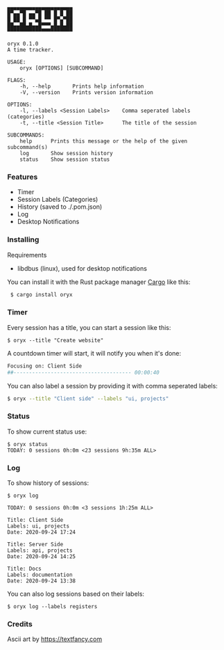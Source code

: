 ```console
▄▄▄▄▄▄▄▄▄▄▄▄▄▄▄▄▄▄▄▄▄
█▀▄▄▀█ ▄▄▀█ ██ █ █ ██
█ ██ █ ▀▀▄█ ▀▀ █▀▄▀██
██▄▄██▄█▄▄█▀▀▀▄█▄█▄██
▀▀▀▀▀▀▀▀▀▀▀▀▀▀▀▀▀▀▀▀▀

oryx 0.1.0
A time tracker.

USAGE:
    oryx [OPTIONS] [SUBCOMMAND]
	
FLAGS:
    -h, --help       Prints help information
    -V, --version    Prints version information
			
OPTIONS:
    -l, --labels <Session Labels>    Comma seperated labels (categories)
    -t, --title <Session Title>      The title of the session
					
SUBCOMMANDS:
    help      Prints this message or the help of the given subcommand(s)
    log       Show session history
    status    Show session status						
```

### Features

- Timer
- Session Labels (Categories)
- History (saved to ./.pom.json)
- Log
- Desktop Notifications

### Installing

Requirements
- libdbus (linux), used for desktop notifications

You can install it with the Rust package manager 
[Cargo](https://github.com/rust-lang/cargo) like this:

``` bash
 $ cargo install oryx
```

### Timer

Every session has a title, you can start a session like this:
	
	$ oryx --title "Create website"

A countdown timer will start, it will notify you when it's done:

```bash
Focusing on: Client Side
##-------------------------------------- 00:00:40
```			

You can also label a session by providing it with comma seperated labels:

```bash			
$ oryx --title "Client side" --labels "ui, projects"
```

### Status
	
To show current status use:

```
$ oryx status
TODAY: 0 sessions 0h:0m <23 sessions 9h:35m ALL>
```


### Log
		
To show history of sessions: 

```
$ oryx log

TODAY: 0 sessions 0h:0m <3 sessions 1h:25m ALL>

Title: Client Side
Labels: ui, projects
Date: 2020-09-24 17:24
			
Title: Server Side
Labels: api, projects
Date: 2020-09-24 14:25
			
Title: Docs
Labels: documentation
Date: 2020-09-24 13:38
```
You can also log sessions based on their labels:

```
$ oryx log --labels registers
```

### Credits

Ascii art by https://textfancy.com
